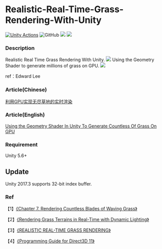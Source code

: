 # Realistic-Real-Time-Grass-Rendering-With-Unity

[![Unity Actions](https://github.com/GabLeRoux/Realistic-Real-Time-Grass-Rendering-With-Unity/workflows/Unity%20Actions/badge.svg)](https://github.com/GabLeRoux/Realistic-Real-Time-Grass-Rendering-With-Unity/actions)
![GitHub](https://img.shields.io/github/license/chenjd/Realistic-Real-Time-Grass-Rendering-With-Unity)
![](https://img.shields.io/badge/platform-win--64-brightgreen)
![](https://img.shields.io/badge/unity-5.6%2B-brightgreen)
### Description
Realistic Real Time Grass Rendering With Unity.
![](http://images2017.cnblogs.com/blog/686199/201709/686199-20170924102024259-1948824515.jpg)
Using the Geometry Shader to generate millions of grass on GPU.
![](http://images2017.cnblogs.com/blog/686199/201709/686199-20170924102841103-1853404544.png)

ref：Edward Lee

### Article(Chinese)
[利用GPU实现无尽草地的实时渲染](http://www.cnblogs.com/murongxiaopifu/p/7572703.html)

### Article(English)
[Using the Geometry Shader In Unity To Generate Countless Of Grass On GPU](https://medium.com/chenjd-xyz/using-the-geometry-shader-in-unity-to-generate-countless-of-grass-on-gpu-4ca6d78b3de6)

### Requirement
Unity 5.6+

## Update
Unity 2017.3 supports 32-bit index buffer.

### Ref
【1】[《Chapter 7. Rendering Countless Blades of Waving Grass》](https://developer.nvidia.com/gpugems/GPUGems/gpugems_ch07.html)

【2】[《Rendering Grass Terrains in
Real-Time with Dynamic Lighting》](http://kevinboulanger.net/publications/grassSiggraph2006ppt.pdf)

【3】[《REALISTIC REAL-TIME GRASS RENDERING》](http://illogictree.com/blog/projects/)

【4】[《Programming Guide for Direct3D 11》](https://msdn.microsoft.com/en-us/library/windows/desktop/mt787170(v=vs.85).aspx)
